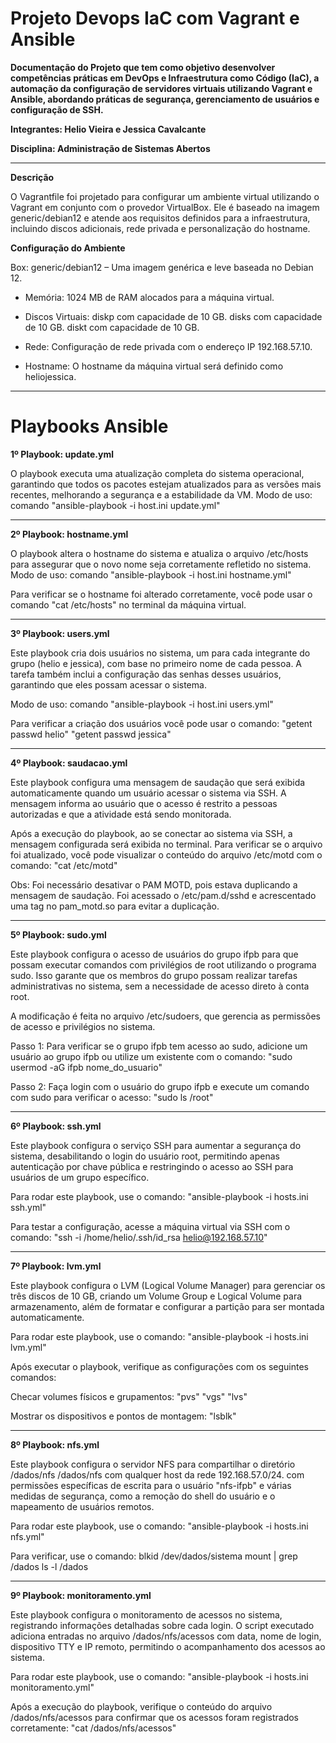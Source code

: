 # Projeto Devops IaC com Vagrant e Ansible 

**Documentação do Projeto que tem como objetivo desenvolver competências práticas em DevOps e Infraestrutura como Código (IaC), a automação da configuração de servidores virtuais utilizando Vagrant e Ansible, abordando práticas de segurança, gerenciamento de usuários e configuração de SSH.**

**Integrantes: Helio Vieira e Jessica Cavalcante**

**Disciplina: Administração de Sistemas Abertos**

_______________________________________________________________________________________________

**Descrição**

O Vagrantfile foi projetado para configurar um ambiente virtual utilizando o Vagrant em conjunto com o provedor VirtualBox. Ele é baseado na imagem generic/debian12 e atende aos requisitos definidos para a infraestrutura, incluindo discos adicionais, rede privada e personalização do hostname.

**Configuração do Ambiente**

Box: generic/debian12 – Uma imagem genérica e leve baseada no Debian 12.

- Memória: 1024 MB de RAM alocados para a máquina virtual.

- Discos Virtuais:
diskp com capacidade de 10 GB.
disks com capacidade de 10 GB.
diskt com capacidade de 10 GB.

- Rede: Configuração de rede privada com o endereço IP 192.168.57.10.

- Hostname: O hostname da máquina virtual será definido como heliojessica.

_______________________________________________________________________________________________

# Playbooks Ansible

**1º  Playbook: update.yml**

O playbook executa uma atualização completa do sistema operacional, garantindo que todos os pacotes estejam atualizados para as versões mais recentes, melhorando a segurança e a estabilidade da VM.
Modo de uso: comando "ansible-playbook -i host.ini update.yml"

_______________________________________________________________________________________________

**2º Playbook: hostname.yml**

O playbook altera o hostname do sistema e atualiza o arquivo /etc/hosts para assegurar que o novo nome seja corretamente refletido no sistema.
Modo de uso: comando "ansible-playbook -i host.ini hostname.yml"

Para verificar se o hostname foi alterado corretamente, você pode usar o comando "cat /etc/hosts" no terminal da máquina virtual.

_______________________________________________________________________________________________

**3º  Playbook: users.yml**

Este playbook cria dois usuários no sistema, um para cada integrante do grupo (helio e jessica), com base no primeiro nome de cada pessoa. A tarefa também inclui a configuração das senhas desses usuários, garantindo que eles possam acessar o sistema. 

Modo de uso: comando "ansible-playbook -i host.ini users.yml"

Para verificar a criação dos usuários você pode usar o comando: "getent passwd helio" "getent passwd jessica" 

_______________________________________________________________________________________________

**4º  Playbook: saudacao.yml**

Este playbook configura uma mensagem de saudação que será exibida automaticamente quando um usuário acessar o sistema via SSH. A mensagem informa ao usuário que o acesso é restrito a pessoas autorizadas e que a atividade está sendo monitorada.

Após a execução do playbook, ao se conectar ao sistema via SSH, a mensagem configurada será exibida no terminal. Para verificar se o arquivo foi atualizado, você pode visualizar o conteúdo do arquivo /etc/motd com o comando: "cat /etc/motd"

Obs: Foi necessário desativar o PAM MOTD, pois estava duplicando a mensagem de saudação.  Foi acessado o /etc/pam.d/sshd e acrescentado uma tag no pam_motd.so para evitar a duplicação.  
_______________________________________________________________________________________________

**5º Playbook: sudo.yml**

Este playbook configura o acesso de usuários do grupo ifpb para que possam executar comandos com privilégios de root utilizando o programa sudo. Isso garante que os membros do grupo possam realizar tarefas administrativas no sistema, sem a necessidade de acesso direto à conta root.

A modificação é feita no arquivo /etc/sudoers, que gerencia as permissões de acesso e privilégios no sistema.

Passo 1: Para verificar se o grupo ifpb tem acesso ao sudo, adicione um usuário ao grupo ifpb ou utilize um existente com o comando: "sudo usermod -aG ifpb nome_do_usuario"

Passo 2: Faça login com o usuário do grupo ifpb e execute um comando com sudo para verificar o acesso: "sudo ls /root"

_______________________________________________________________________________________________

**6º Playbook: ssh.yml**

Este playbook configura o serviço SSH para aumentar a segurança do sistema, desabilitando o login do usuário root, permitindo apenas autenticação por chave pública e restringindo o acesso ao SSH para usuários de um grupo específico.

Para rodar este playbook, use o comando: "ansible-playbook -i hosts.ini ssh.yml"

Para testar a configuração, acesse a máquina virtual via SSH com o comando: "ssh -i /home/helio/.ssh/id_rsa helio@192.168.57.10"

_______________________________________________________________________________________________

**7º  Playbook: lvm.yml**

Este playbook configura o LVM (Logical Volume Manager) para gerenciar os três discos de 10 GB, criando um Volume Group e Logical Volume para armazenamento, além de formatar e configurar a partição para ser montada automaticamente.

Para rodar este playbook, use o comando: "ansible-playbook -i hosts.ini lvm.yml"

Após executar o playbook, verifique as configurações com os seguintes comandos: 

Checar volumes físicos e grupamentos: "pvs" "vgs" "lvs"

Mostrar os dispositivos e pontos de montagem: "lsblk"

_______________________________________________________________________________________________

**8º Playbook: nfs.yml**

Este playbook configura o servidor NFS para compartilhar o diretório /dados/nfs /dados/nfs com qualquer host da rede 192.168.57.0/24. com permissões específicas de escrita para o usuário "nfs-ifpb" e várias medidas de segurança, como a remoção do shell do usuário e o mapeamento de usuários remotos.

Para rodar este playbook, use o comando: "ansible-playbook -i hosts.ini nfs.yml"

Para verificar, use o comando:
blkid /dev/dados/sistema
mount | grep /dados
ls -l /dados

_______________________________________________________________________________________________

**9º  Playbook: monitoramento.yml**

Este playbook configura o monitoramento de acessos no sistema, registrando informações detalhadas sobre cada login. O script executado adiciona entradas no arquivo /dados/nfs/acessos com data, nome de login, dispositivo TTY e IP remoto, permitindo o acompanhamento dos acessos ao sistema.

Para rodar este playbook, use o comando: "ansible-playbook -i hosts.ini monitoramento.yml"

Após a execução do playbook, verifique o conteúdo do arquivo /dados/nfs/acessos para confirmar que os acessos foram registrados corretamente:
"cat /dados/nfs/acessos"
